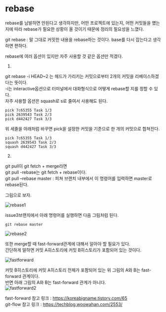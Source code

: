 rebase
======
rebase를 남발하면 안된다고 생각하지만, 어떤 프로젝트에 있는지, 어떤 커밋들을 헀는지에 따라 rebase가 필요한 상황이 올 것이기 때문에 정리의 필요성을 느꼈다.  

git rebase : 말 그대로 커밋한 내용을 rebase하는 것이다. base를 다시 잡는다고 생각하면 편하다.  

rebase에 여러 옵션이 있지만 자주 사용할 것 같은 옵션만 적겠다.   


1.
git rebase -i HEAD~2 는 헤드가 가리키는 커밋으로부터 2개의 커밋을 리베이스하겠다는 뜻이다.   
-i는 interactive옵션으로 터미널에서 대화형식으로 어떻게 rebase할 지를 정할 수 있다.  
자주 사용할 옵션은 squash로 s로 줄여서 사용해도 된다.   

    pick 7c65355 Task 1/3
    pick 2639543 Task 2/3
    pick d442427 Task 3/3  

위 세줄을 아래처럼 바꾸면 pick을 설정한 커밋을 기준으로 한 개의 커밋으로 합쳐진다.  

    pick 7c65355 Task 1/3
    squash 2639543 Task 2/3
    squash d442427 Task 3/3


2.
git pull이 git fetch + merge라면  
git pull -rebase는 git fetch + rebase이다.  
git pull –rebase master : 피쳐 브랜치 내부에서 이 명령어를 입력하면 master로 rebase된다.

그림으로 보자.    

![rebase1](https://user-images.githubusercontent.com/55550753/128602510-c9fe9b65-acf1-4705-aa47-e3ecdd1a1949.PNG)  

issue3브랜치에서 아래 명령어를 실행하면 다음 그림처럼 된다.

    git rebase master  

![rebase2](https://user-images.githubusercontent.com/55550753/128602540-1d1eeb23-71db-4edd-aac1-8c3fc1666481.PNG)  

또한 merge할 때 fast-forward관계에 대해서 알아야 할 필요가 있다.  
간단하게 말하면 커밋 A히스토리에 커밋 B히스토리가 포함되어 있는 것이다.  

![fastforward](https://user-images.githubusercontent.com/55550753/129361545-ce31caad-e69f-4c18-ba7f-957dc5a0f566.png)

커밋 B히스토리에 커밋 A히스토리 전체가 포함되어 있는 위 그림의 A와 B는 fast-forward 관계이다.  
반면 아래 그림의 A와 B는 fast-forward 관계가 아니다.  
![fastforward2](https://user-images.githubusercontent.com/55550753/129362032-6e62a38c-677e-4c08-9e58-a6ca34875945.png)  


fast-forward 참고 링크 : https://koreabigname.tistory.com/65  
git-flow 참고 링크 : https://techblog.woowahan.com/2553/

